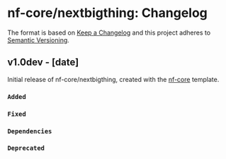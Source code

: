 # nf-core/nextbigthing: Changelog

The format is based on [Keep a Changelog](http://keepachangelog.com/en/1.0.0/)
and this project adheres to [Semantic Versioning](http://semver.org/spec/v2.0.0.html).

## v1.0dev - [date]

Initial release of nf-core/nextbigthing, created with the [nf-core](http://nf-co.re/) template.

### `Added`

### `Fixed`

### `Dependencies`

### `Deprecated`
